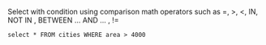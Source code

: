 Select with condition using comparison math operators such as =, >, <, IN, NOT IN , BETWEEN ... AND ... , !=  
```
select * FROM cities WHERE area > 4000
```